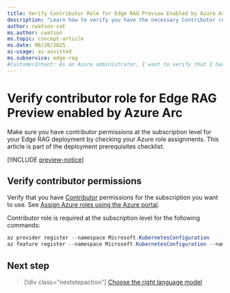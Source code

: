 ```yaml
---
title: Verify Contributor Role for Edge RAG Preview Enabled by Azure Arc
description: "Learn how to verify you have the necessary Contributor role in Azure for Edge RAG deployment. Make sure you have proper permissions before continuing."
author: cwatson-cat
ms.author: cwatson
ms.topic: concept-article
ms.date: 06/20/2025
ai-usage: ai-assisted
ms.subservice: edge-rag
#CustomerIntent: As an Azure administrator, I want to verify that I have contributor permissions for Edge RAG so that I have the necessary access to deploy the resources needed for Edge RAG.
---
```


# Verify contributor role for Edge RAG Preview enabled by Azure Arc

Make sure you have contributor permissions at the subscription level for your Edge RAG deployment by checking your Azure role assignments. This article is part of the deployment prerequisites checklist.

[!INCLUDE [preview-notice](includes/preview-notice.md)]

## Verify contributor permissions

Verify that you have [Contributor](/azure/role-based-access-control/built-in-roles/privileged#contributor) permissions for the subscription you want to use. See [Assign Azure roles using the Azure portal](/azure/role-based-access-control/role-assignments-portal).

Contributor role is required at the subscription level for the following commands:

```powershell
az provider register --namespace Microsoft.KubernetesConfiguration
az feature register --namespace Microsoft.KubernetesConfiguration --name extensions
```

## Next step

> [!div class="nextstepaction"]
> [Choose the right language model](prepare-language-model.md)